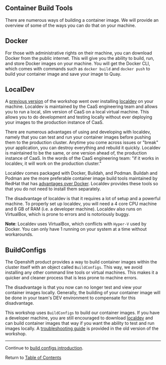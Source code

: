 ## Container Build Tools

There are numerous ways of building a container image. We will provide an overview of some of the ways you can do that on your machine.

## Docker

For those with administrative rights on their machine, you can download Docker from the public internet. This will give you the ability to build, run, and store Docker images on your machine. You will get the Docker CLI, which comes with commands such as `docker build` and `docker push` to build your container image and save your image to Quay.

## LocalDev

A [previous version](https://github.ford.com/DevEnablement/caas-workshop/tree/archived) of the workshop went over installing [localdev](https://github.ford.com/Containers/localdev) on your machine. Localdev is maintained by the CaaS engineering team and allows you to run a local, slim version of CaaS on a local virtual machine. This allows you to do development and testing locally without ever deploying your images to the production instance of CaaS.

There are numerous advantages of using and developing with localdev, namely that you can test and run your container images before pushing them to the production cluster. Anytime you come across issues or "break" your application, you can destroy everything and rebuild it quickly. Localdev is maintained to be the same, or one version ahead of, the production instance of CaaS. In the words of the CaaS engineering team: "if it works in localdev, it will work on the production cluster."

Localdev comes packaged with Docker, Buildah, and Podman. Buildah and Podman are the more preferable container image build tools maintained by RedHat that has [advantages over Docker](https://developers.redhat.com/blog/2019/02/21/podman-and-buildah-for-docker-users/). Localdev provides these tools so that you do not need to install them separately.

The disadvantage of localdev is that it requires a lot of setup and a powerful machine. To properly set up localdev, you will need a 4 core CPU machine and 8 GB of RAM (i.e. a developer machine). Localdev also runs on VirtualBox, which is prone to errors and is notoriously buggy.

**Note**: Localdev uses VirtualBox, which conflicts with `Hyper-V` used by Docker. You can only have 1 running on your system at a time without workarounds.

## BuildConfigs

The Openshift product provides a way to build container images within the cluster itself with an object called `BuildConfigs`. This way, we avoid installing any other command line tools or virtual machines. This makes it a quicker and cleaner process that is less prone to machine errors.

The disadvantage is that you now can no longer test and view your container images locally. Generally, the building of your container image will be done in your team's DEV environment to compensate for this disadvantage.

This workshop uses `BuildConfigs` to build our container images. If you have a developer machine, you are still encouraged to download [localdev](https://github.ford.com/Containers/localdev) and can build container images that way if you want the ability to test and run images locally. A [troubleshooting guide](https://github.ford.com/DevEnablement/caas-workshop/blob/archived/troubleshooting.md) is provided in the old version of the workshop.

---

Continue to [build configs introduction](./07-buildintro.md).

Return to [Table of Contents](../README.md#agenda)
